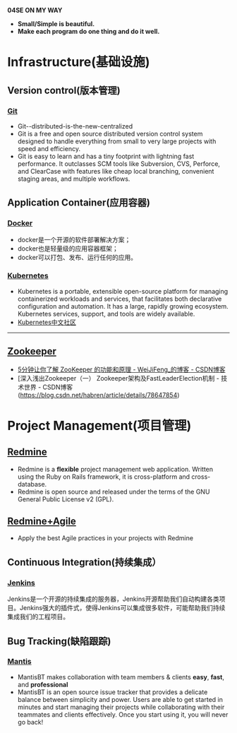 **04SE ON MY WAY**

- __Small/Simple is beautiful.__
- __Make each program do one thing and do it well.__
  
  
  
  
# Infrastructure(基础设施)

## Version control(版本管理)
### [Git](https://04se.github.io/git)
- Git--distributed-is-the-new-centralized
- Git is a free and open source distributed version control system designed to handle everything from small to very large projects with speed and efficiency.
- Git is easy to learn and has a tiny footprint with lightning fast performance. It outclasses SCM tools like Subversion, CVS, Perforce, and ClearCase with features like cheap local branching, convenient staging areas, and multiple workflows.

## Application Container(应用容器)
### [Docker](http://www.docker.org.cn/)
- docker是一个开源的软件部署解决方案；
- docker也是轻量级的应用容器框架；
- docker可以打包、发布、运行任何的应用。

### [Kubernetes](https://kubernetes.io/docs/concepts/overview/what-is-kubernetes/)
- Kubernetes is a portable, extensible open-source platform for managing containerized workloads and services, that facilitates both declarative configuration and automation. It has a large, rapidly growing ecosystem. Kubernetes services, support, and tools are widely available.
- [Kubernetes中文社区](http://docs.kubernetes.org.cn)
-------
## [Zookeeper]()
- [5分钟让你了解 ZooKeeper 的功能和原理 - WeiJiFeng_的博客 - CSDN博客](https://blog.csdn.net/WeiJiFeng_/article/details/79775738)
- [深入浅出Zookeeper（一） Zookeeper架构及FastLeaderElection机制 - 技术世界 - CSDN博客(https://blog.csdn.net/habren/article/details/78647854)

# Project Management(项目管理)
## [Redmine](http://www.redmine.org/)
- Redmine is a **flexible** project management web application. Written using the Ruby on Rails framework, it is cross-platform and cross-database.
- Redmine is open source and released under the terms of the GNU General Public License v2 (GPL).

## [Redmine+Agile](https://www.redmineup.com/pages/plugins/agile)
- Apply the best Agile practices in your projects with Redmine

## Continuous Integration(持续集成）
### [Jenkins](https://www.w3cschool.cn/jenkins/)
Jenkins是一个开源的持续集成的服务器，Jenkins开源帮助我们自动构建各类项目。Jenkins强大的插件式，使得Jenkins可以集成很多软件，可能帮助我们持续集成我们的工程项目。

## Bug Tracking(缺陷跟踪)
### [Mantis](http://www.mantisbt.org/)
- MantisBT makes collaboration with team members & clients **easy**, **fast**, and **professional**
- MantisBT is an open source issue tracker that provides a delicate balance between simplicity and power. Users are able to get started in minutes and start managing their projects while collaborating with their teammates and clients effectively. Once you start using it, you will never go back!


